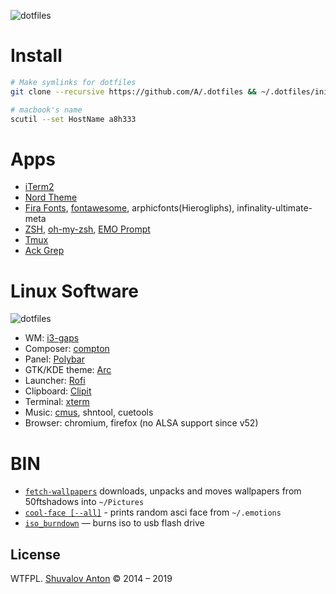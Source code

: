 ![dotfiles](https://user-images.githubusercontent.com/1410106/36914460-7593d84e-1e5e-11e8-82bf-8026aed4ee77.png)

# Install


```zsh
# Make symlinks for dotfiles
git clone --recursive https://github.com/A/.dotfiles && ~/.dotfiles/init

# macbook's name
scutil --set HostName a8h333
```

# Apps

- [iTerm2](https://www.iterm2.com/)
- [Nord Theme](https://github.com/arcticicestudio/nord)
- [Fira Fonts](https://github.com/mozilla/Fira), [fontawesome](https://fontawesome.com/), arphicfonts(Hierogliphs), infinality-ultimate-meta
- [ZSH](https://www.zsh.org/), [oh-my-zsh](https://github.com/robbyrussell/oh-my-zsh), [EMO Prompt](https://github.com/A/emo)
- [Tmux](https://github.com/tmux/tmux)
- [Ack Grep](https://beyondgrep.com/)

# Linux Software

![dotfiles](https://user-images.githubusercontent.com/1410106/36914418-4d0693e4-1e5e-11e8-86bc-11a0df7468ca.png)

- WM: [i3-gaps](https://github.com/Airblader/i3)
- Composer: [compton](https://wiki.archlinux.org/index.php/Compton)
- Panel: [Polybar](https://github.com/jaagr/polybar)
- GTK/KDE theme: [Arc](https://github.com/horst3180/Arc-theme)
- Launcher: [Rofi](https://github.com/DaveDavenport/rofi)
- Clipboard: [Clipit](https://github.com/CristianHenzel/ClipIt)
- Terminal: [xterm](http://invisible-island.net/xterm/)
- Music: [cmus](https://cmus.github.io/), shntool, cuetools
- Browser: chromium, firefox (no ALSA support since v52)


# BIN

- [`fetch-wallpapers`](https://github.com/A/.dotfiles/blob/master/bin/fetch-wallpapers) downloads, unpacks and moves wallpapers from 50ftshadows into `~/Pictures`
- [`cool-face [--all]`](https://github.com/A/.dotfiles/blob/master/bin/cool-face) - prints random asci face from `~/.emotions`
- [`iso_burndown`](https://github.com/A/.dotfiles/blob/master/bin/iso_burndown) — burns iso to usb flash drive


## License

WTFPL. [Shuvalov Anton](http://shuvalov.info) © 2014 – 2019
